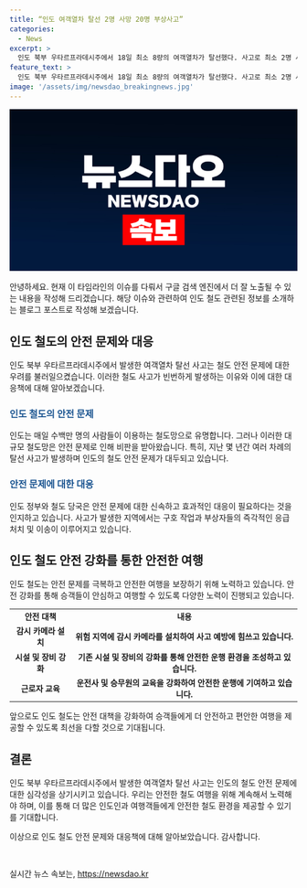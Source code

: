 ```yaml
---
title: “인도 여객열차 탈선 2명 사망 20명 부상사고”
categories:
  - News
excerpt: >
  인도 북부 우타르프라데시주에서 18일 최소 8량의 여객열차가 탈선했다. 사고로 최소 2명 사망하고 20명의 부상자가 발생했으며, 탈선된 열차가 정확히 몇량인지는 아직 밝혀지지 않았다. 현지 관리들은 구호 작업을 신속히 진행하고 부상자들을 즉시 병원으로 이송해 치료를 제공하기로 결정했다. 인도에서는 매일 1200만여 명이 1만4000여대의 기차를 이용하고 있는데, 지난해에도 열차 사고로 많은 희생자가 발생한 바 있다.
feature_text: >
  인도 북부 우타르프라데시주에서 18일 최소 8량의 여객열차가 탈선했다. 사고로 최소 2명 사망하고 20명의 부상자가 발생했으며, 탈선된 열차가 정확히 몇량인지는 아직 밝혀지지 않았다. 현지 관리들은 구호 작업을 신속히 진행하고 부상자들을 즉시 병원으로 이송해 치료를 제공하기로 결정했다. 인도에서는 매일 1200만여 명이 1만4000여대의 기차를 이용하고 있는데, 지난해에도 열차 사고로 많은 희생자가 발생한 바 있다.
image: '/assets/img/newsdao_breakingnews.jpg'
---
```


<p><img src="/assets/img/newsdao_breakingnews.jpg" alt="implanttips 속보" /></p>

<p>안녕하세요. 현재 이 타임라인의 이슈를 다뤄서 구글 검색 엔진에서 더 잘 노출될 수 있는 내용을 작성해 드리겠습니다. 해당 이슈와 관련하여 인도 철도 관련된 정보를 소개하는 블로그 포스트로 작성해 보겠습니다.</p>

<h2 data-ke-size="size26">인도 철도의 안전 문제와 대응</h2>

<p data-ke-size="size16">인도 북부 우타르프라데시주에서 발생한 여객열차 탈선 사고는 철도 안전 문제에 대한 우려를 불러일으켰습니다. 이러한 철도 사고가 빈번하게 발생하는 이유와 이에 대한 대응책에 대해 알아보겠습니다.</p>

<h3><b><span style="color: #1a5490;">인도 철도의 안전 문제</span></b></h3>

<p>인도는 매일 수백만 명의 사람들이 이용하는 철도망으로 유명합니다. 그러나 이러한 대규모 철도망은 안전 문제로 인해 비판을 받아왔습니다. 특히, 지난 몇 년간 여러 차례의 탈선 사고가 발생하며 인도의 철도 안전 문제가 대두되고 있습니다.</p>

<h3><b><span style="color: #1a5490;">안전 문제에 대한 대응</span></b></h3>

<p>인도 정부와 철도 당국은 안전 문제에 대한 신속하고 효과적인 대응이 필요하다는 것을 인지하고 있습니다. 사고가 발생한 지역에서는 구호 작업과 부상자들의 즉각적인 응급 처치 및 이송이 이루어지고 있습니다.</p>

<h2 data-ke-size="size26">인도 철도 안전 강화를 통한 안전한 여행</h2>

<p data-ke-size="size16">인도 철도는 안전 문제를 극복하고 안전한 여행을 보장하기 위해 노력하고 있습니다. 안전 강화를 통해 승객들이 안심하고 여행할 수 있도록 다양한 노력이 진행되고 있습니다.</p>

<table>
  <tr>
    <td style="text-align: center; height: 17px;"><b>안전 대책</b></td>
    <td style="text-align: center; height: 17px;"><b>내용</b></td>
  </tr>
  <tr>
    <td style="text-align: center; height: 17px;"><b>감시 카메라 설치</b></td>
    <td style="text-align: center; height: 17px;"><b>위험 지역에 감시 카메라를 설치하여 사고 예방에 힘쓰고 있습니다.</b></td>
  </tr>
  <tr>
    <td style="text-align: center; height: 17px;"><b>시설 및 장비 강화</b></td>
    <td style="text-align: center; height: 17px;"><b>기존 시설 및 장비의 강화를 통해 안전한 운행 환경을 조성하고 있습니다.</b></td>
  </tr>
  <tr>
    <td style="text-align: center; height: 17px;"><b>근로자 교육</b></td>
    <td style="text-align: center; height: 17px;"><b>운전사 및 승무원의 교육을 강화하여 안전한 운행에 기여하고 있습니다.</b></td>
  </tr>
</table>

<p data-ke-size="size16">앞으로도 인도 철도는 안전 대책을 강화하여 승객들에게 더 안전하고 편안한 여행을 제공할 수 있도록 최선을 다할 것으로 기대됩니다.</p>

<h2 data-ke-size="size26">결론</h2>

<p data-ke-size="size16">인도 북부 우타르프라데시주에서 발생한 여객열차 탈선 사고는 인도의 철도 안전 문제에 대한 심각성을 상기시키고 있습니다. 우리는 안전한 철도 여행을 위해 계속해서 노력해야 하며, 이를 통해 더 많은 인도인과 여행객들에게 안전한 철도 환경을 제공할 수 있기를 기대합니다.</p>

<p>이상으로 인도 철도 안전 문제와 대응책에 대해 알아보았습니다. 감사합니다.</p>

<p data-ke-size="size16">&nbsp;</p>
실시간 뉴스 속보는, <a href="https://newsdao.kr" rel="dofollow">https://newsdao.kr</a>


